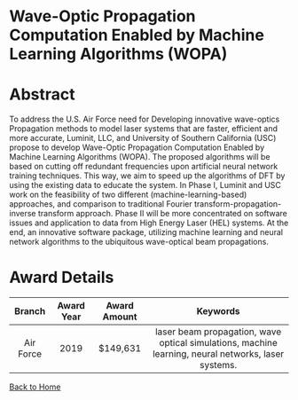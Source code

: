 
Wave-Optic Propagation Computation Enabled by Machine Learning Algorithms (WOPA)
================================================================================

# Abstract


To address the U.S. Air Force need for Developing innovative wave-optics Propagation methods to model laser systems that are faster, efficient and more accurate, Luminit, LLC, and University of Southern California (USC) propose to develop Wave-Optic Propagation Computation Enabled by Machine Learning Algorithms (WOPA). The proposed algorithms will be based on cutting off redundant frequencies upon artificial neural network training techniques. This way, we aim to speed up the algorithms of DFT by using the existing data to educate the system. In Phase I, Luminit and USC work on the feasibility of two different (machine-learning-based) approaches, and comparison to traditional Fourier transform-propagation-inverse transform approach. Phase II will be more concentrated on software issues and application to data from High Energy Laser (HEL) systems. At the end, an innovative software package, utilizing machine learning and neural network algorithms to the ubiquitous wave-optical beam propagations.  

# Award Details

|Branch|Award Year|Award Amount|Keywords|
| :---: | :---: | :---: | :---: |
|Air Force|2019|$149,631|laser beam propagation, wave optical simulations, machine learning, neural networks, laser systems.|
  
  


[Back to Home](https://github.com/chrischow/dod_sbir_awards/Reports/DJ/#1468)
